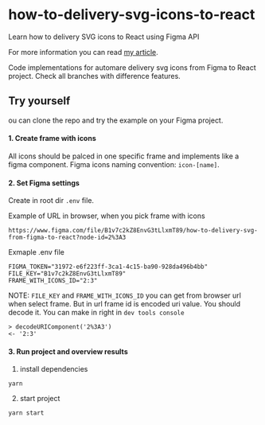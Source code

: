 # how-to-delivery-svg-icons-to-react
Learn how to delivery SVG icons to React using Figma API

For more information you can read [my article](https://medium.com/learn-svg-to-react-using-figma-api-be0a5f9c0ca).

Code implementations for automare delivery svg icons from Figma to React project. 
Check all branches with difference features. 

## Try yourself 

ou can clone the repo and try the example on your Figma project.

#### 1. Create frame with icons
All icons should be palced in one specific frame and implements like a figma component.
Figma icons naming convention: `icon-[name]`.

#### 2. Set Figma settings
Create in root dir `.env` file.

Example of URL in browser, when you pick frame with icons
```
https://www.figma.com/file/B1v7c2kZ8EnvG3tLlxmT89/how-to-delivery-svg-from-figma-to-react?node-id=2%3A3
```
Exmaple .env file

```
FIGMA_TOKEN="31972-e6f223ff-3ca1-4c15-ba90-928da496b4bb"
FILE_KEY="B1v7c2kZ8EnvG3tLlxmT89"
FRAME_WITH_ICONS_ID="2:3"
```

NOTE: `FILE_KEY` and `FRAME_WITH_ICONS_ID` you can get from browser url when select frame. But in url frame id is encoded uri value. You should decode it. You can make in right in `dev tools console`
```
> decodeURIComponent('2%3A3')
<- '2:3'
```

#### 3. Run project and overview results

1. install dependencies
```
yarn
```

2. start project
```
yarn start
```
